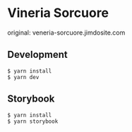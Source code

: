 # Vineria Sorcuore

original: veneria-sorcuore.jimdosite.com

## Development

```
$ yarn install
$ yarn dev
```

## Storybook

```
$ yarn install
$ yarn storybook
```
